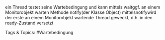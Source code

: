 ein Thread testet seine Wartebedingung und kann mittels waitggf. an einem
Monitorobjekt warten
Methode notify(der Klasse Object)
mittelsnotifywird der erste an einem Monitorobjekt wartende Thread
geweckt, d.h. in den ready-Zustand versetzt

   Tags & Topics:
   #Wartebedingung